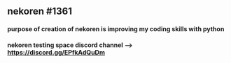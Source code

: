 ## nekoren #1361
#### purpose of creation of nekoren is improving my coding skills with python
#### nekoren testing space discord channel --> https://discord.gg/EPfkAdQuDm
